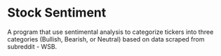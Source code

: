 # Stock Sentiment

A program that use sentimental analysis to categorize tickers into three categories (Bullish, Bearish, or Neutral) based on data scraped from subreddit - WSB.
